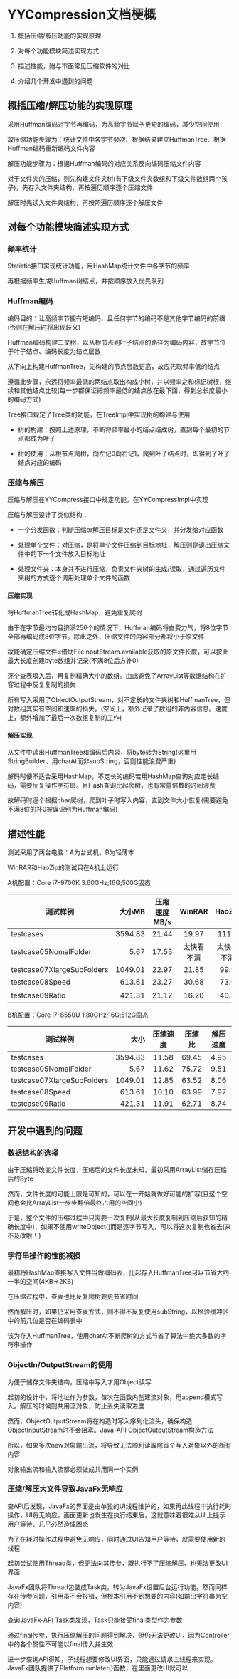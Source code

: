 # YYCompression文档梗概

1. 概括压缩/解压功能的实现原理

2. 对每个功能模块简述实现方式

3. 描述性能，附与市面常见压缩软件的对比

4. 介绍几个开发中遇到的问题

## 概括压缩/解压功能的实现原理

采用Huffman编码对字节再编码，为高频字节赋予更短的编码，减少空间使用

故压缩功能步骤为：统计文件中各字节频次、根据结果建立HuffmanTree、根据Huffman编码重新编码文件内容

解压功能步骤为：根据Huffman编码的对应关系反向编码压缩文件内容

对于文件夹的压缩，则先构建文件夹树(有下级文件夹数组和下级文件数组两个孩子)，先存入文件夹结构，再按遍历顺序逐个压缩文件

解压时先读入文件夹结构，再按照遍历顺序逐个解压文件

## 对每个功能模块简述实现方式

### 频率统计

Statistic接口实现统计功能，用HashMap统计文件中各字节的频率

再根据频率生成Huffman树结点，并按顺序放入优先队列

### Huffman编码

编码目的：让高频字节拥有短编码，且任何字节的编码不是其他字节编码的前缀(否则在解压时将出现歧义)

Huffman编码构建二叉树，以从根节点到叶子结点的路径为编码内容，故字节位于叶子结点、编码长度为结点层数

从下向上构建HuffmanTree，先构建的节点层数更高，故应先取频率低的结点

遵循此步骤，永远将频率最低的两结点取出构成小树，并以频率之和标记树根，继续和其他结点比较(每一步都保证把频率最低的结点放在最下面，得到总长度最小的编码方式)

Tree接口规定了Tree类的功能，在TreeImpl中实现树的构建与使用

- 树的构建：按照上述原理，不断将频率最小的结点结成树，直到每个最初的节点都成为叶子

- 树的使用：从根节点爬树，向左记0向右记1，爬到叶子结点时，即得到了叶子结点对应的编码

### 压缩与解压

压缩与解压在YYCompress接口中规定功能，在YYCompressImpl中实现

压缩与解压设计了类似结构：

- 一个分发函数：判断压缩or解压目标是文件还是文件夹，并分发给对应函数

- 处理单个文件：对压缩，是将单个文件压缩到目标地址，解压则是读出压缩文件中的下一个文件放入目标地址

- 处理文件夹：本身并不进行压缩，负责文件夹树的生成/读取，通过遍历文件夹树的方式逐个调用处理单个文件的函数

#### 压缩实现

将HuffmanTree转化成HashMap，避免重复爬树

由于在字节最均匀且挤满256个的情况下，Huffman编码将白费力气，将8位字节全部再编码成8位字节。除此之外，压缩文件的内容部分都将小于原文件

故能确定压缩文件≤借助FileInputStream.available获取的原文件长度，可以按此最大长度创建byte数组并记录(不满8位后方补0)

逐个查表填入后，再复制精确大小的数组。由此避免了ArrayList等数据结构在扩容过程中反复复制的损失

所有写入采用了ObjectOutputStream，对不定长的文件夹树和HuffmanTree，但对数组其实有空间和速率的损失。(空间上，额外记录了数组的非内容信息。速度上，额外增加了最后一次数组复制的工作)

#### 解压实现

从文件中读出HuffmanTree和编码后内容，将byte转为String(这里用StringBuilder、用charAt而非subString，否则性能浪费严重)

解码时便不适合采用HashMap，不定长的编码若用HashMap查询对应定长编码，需要反复操作字符串。且Hash查询比起爬树，也有常量倍数的时间浪费

故解码时逐个根据char爬树，爬到叶子时写入内容，直到文件大小恢复(需要避免不满8位的补0被误识别为Huffman编码)

## 描述性能

测试采用了两台电脑：A为台式机，B为轻薄本

WinRAR和HaoZip的测试只在A机上运行

A机配置：Core i7-9700K 3.60GHz;16G;500G固态

| 测试样例                     |  大小MB   |压缩速度MB/s|  WinRAR  |  HaoZip  |  压缩比% |  WinRAR  |  HaoZip  |解压速度MB/s|  WinRAR  |  HaoZip  |
| --------  | -----:  | :----: | :----: | :----: | :----: | :----: | :----: | :----: | :----: | :----: |
| testcases                   | 3594.83   |   21.44   |  19.97   |  111.4   |   69.45  |    22    |    27    |   14.77   |  299.50  |  114.5   |
| testcase05NomalFolder       | 5.67      |   17.55   | 太快看不清| 太快看不清|   75.72  |    36    |    38    |   10.92   | 太快看不清| 太快看不清|
| testcase07XlargeSubFolders  | 1049.01   |   22.97   |  21.85   |  99.9    |   63.52  |    11    |    17    |   16.55   |  349.67  |  271.2   |
| testcase08Speed             | 613.61    |   23.27   |  30.68   |  73.0    |   63.99  |    7     |    12    |   14.09   |  大概500  |  458.1   |
| testcase09Ratio             | 421.31    |   21.12   |  16.20   |  40.5    |   62.71  |    16    |    23    |   16.61   |  400不到  |  288.5   |

B机配置：Core i7-8550U 1.80GHz;16G;512G固态

| 测试样例                     |    大小   |  压缩速度  |  压缩比  |  解压速度  |
| --------  | -----:  | :----: | :----: | :----: |
| testcases                   | 3594.83   |   11.58   |  69.45   |   4.95    |
| testcase05NomalFolder       | 5.67      |   11.62   |  75.72   |   9.51    |
| testcase07XlargeSubFolders  | 1049.01   |   12.85   |  63.52   |   8.06    |
| testcase08Speed             | 613.61    |   10.10   |  63.99   |   7.97    |
| testcase09Ratio             | 421.31    |   11.91   |  62.71   |   8.74    |

## 开发中遇到的问题

### 数据结构的选择

由于压缩将改变文件长度，压缩后的文件长度未知，最初采用ArrayList储存压缩后的Byte

然而，文件长度的可能上限是可知的，可以在一开始就做好可能的扩容(且这个空间也会比ArrayList一步步翻倍最终占用的空间小)

于是，整个文件的压缩过程中只需要一次复制(从最大长度复制到压缩后获知的精确长度中)，如果不使用writeObject()而是逐字节写入，可以将这次复制也省去(来不及改啦！)

### 字符串操作的性能减损

最初将HashMap直接写入文件当做编码表，比起存入HuffmanTree可以节省大约一半的空间(4KB->2KB)

在压缩过程中，查表也比反复爬树要更节省时间

然而解压时，如果仍采用查表方式，则不得不反复使用subString，以检验缓冲区中的前几位是否在编码表中

该为存入HuffmanTree，使用charAt不断爬树的方式节省了算法中绝大多数的字符串操作

### ObjectIn/OutputStream的使用

为便于储存文件夹结构，压缩中写入才用Object读写

起初的设计中，将地址作为参数，每次在函数内创建流对象，用append模式写入。解压的时候则共用流对象，防止丢失读取进度

然而，ObjectOutputStream将在构造时写入序列化流头，确保构造ObjectInputStream时不会阻塞。[Java-API ObjectOutputStream构造方法](https://www.matools.com/file/manual/jdk_api_1.8_google/java/io/ObjectOutputStream.html#ObjectOutputStream-java.io.OutputStream-)

所以，如果多次new对象输出流，将导致无法顺利读取除首个写入对象以外的所有内容

对象输出流和输入流都必须做成共用同一个实例

### 压缩/解压大文件导致JavaFx无响应

查API后发现，JavaFx的界面是由单独的UI线程维护的，如果再此线程中执行耗时操作，UI将无响应。画面更新也发生在执行结束后，这就意味着很难从UI上提示用户等待、几乎必然造成困惑

为了在耗时操作过程中避免无响应，同时通过UI告知用户等待，就需要使用新的线程

起初尝试使用Thread类，但无法向其传参，既执行不了压缩解压、也无法更改UI界面

JavaFx团队将Thread包装成Task类，转为JavaFx设置后台运行功能。然而同样存在传参问题，引用虽不会报错，但根本引用不到想要的内容(如输出字符串为空内容)

查询[JavaFx-API Task类](https://docs.oracle.com/javase/8/javafx/api/toc.htm)发现，Task只能接受final类型作为参数

通过final传参，执行压缩解压的问题得到解决，但仍无法更改UI，因为Controller中的各个属性不可能以final传入并生效

进一步查询API得知，子线程想要修改UI界面，只能通过请求主线程来实现。JavaFx团队提供了Platform.runlater()函数，在里面更改UI就可以
